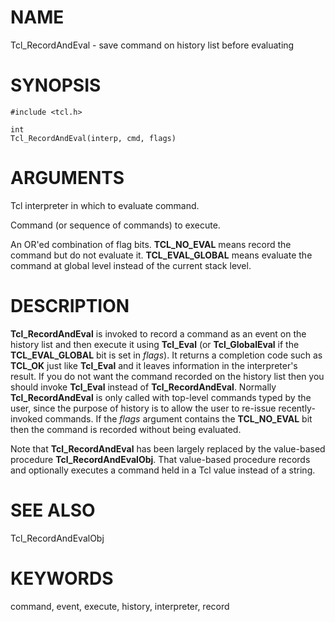 # NAME

Tcl_RecordAndEval - save command on history list before evaluating

# SYNOPSIS

    #include <tcl.h>

    int
    Tcl_RecordAndEval(interp, cmd, flags)

# ARGUMENTS

Tcl interpreter in which to evaluate command.

Command (or sequence of commands) to execute.

An OR\'ed combination of flag bits. **TCL_NO_EVAL** means record the
command but do not evaluate it. **TCL_EVAL_GLOBAL** means evaluate the
command at global level instead of the current stack level.

# DESCRIPTION

**Tcl_RecordAndEval** is invoked to record a command as an event on the
history list and then execute it using **Tcl_Eval** (or
**Tcl_GlobalEval** if the **TCL_EVAL_GLOBAL** bit is set in *flags*). It
returns a completion code such as **TCL_OK** just like **Tcl_Eval** and
it leaves information in the interpreter\'s result. If you do not want
the command recorded on the history list then you should invoke
**Tcl_Eval** instead of **Tcl_RecordAndEval**. Normally
**Tcl_RecordAndEval** is only called with top-level commands typed by
the user, since the purpose of history is to allow the user to re-issue
recently-invoked commands. If the *flags* argument contains the
**TCL_NO_EVAL** bit then the command is recorded without being
evaluated.

Note that **Tcl_RecordAndEval** has been largely replaced by the
value-based procedure **Tcl_RecordAndEvalObj**. That value-based
procedure records and optionally executes a command held in a Tcl value
instead of a string.

# SEE ALSO

Tcl_RecordAndEvalObj

# KEYWORDS

command, event, execute, history, interpreter, record
